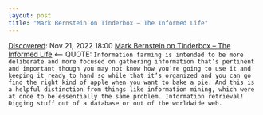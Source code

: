 ```yaml
---
layout: post
title: "Mark Bernstein on Tinderbox – The Informed Life"
---
```

[Discovered](http://rolandtanglao.com/2020/07/29/p1-blogthis-checkvist-list-links-to-blog/): Nov 21, 2022 18:00 [Mark Bernstein on Tinderbox – The Informed Life](https://theinformed.life/2022/10/23/episode-99-mark-bernstein/) <-- QUOTE: `Information farming is intended to be more deliberate and more focused on gathering information that’s pertinent and important though you may not know how you’re going to use it and keeping it ready to hand so while that it’s organized and you can go find the right kind of apple when you want to bake a pie. And this is a helpful distinction from things like information mining, which were at once to be essentially the same problem. Information retrieval! Digging stuff out of a database or out of the worldwide web.`
